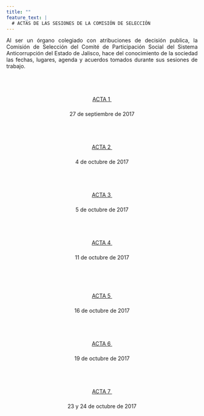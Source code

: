 ```yaml
---
title: ""
feature_text: |
  # ACTAS DE LAS SESIONES DE LA COMISIÓN DE SELECCIÓN
---
```


<p style="text-align:justify">Al ser un órgano colegiado con atribuciones de decisión publica, la Comisión de Selección del Comité de Participación Social del Sistema Anticorrupción del Estado de Jalisco, hace del conocimiento de la sociedad las fechas, lugares, agenda y acuerdos tomados durante sus sesiones de trabajo.</p>
<p></p><p></p>

<div class="flex-grid-fourths  actas" style="overflow-x: hidden;">

<div class="col"><div style="text-align:center"> <br>
<a href="/actas/Acta01.pdf" class="svg_text_link2"> <svg class="icon" role="img" style="width: 32px; height: 32px;"> <use xlink:href="#doc-pdf"></use></svg><br>
<span class="specialunderline3  bigg" style="line-height: 2rem;">ACTA 1&nbsp;</span> </a><p></p><span class="small">27 de septiembre de 2017</span><p></p></div> </div>


<div class="col"><div style="text-align:center"> <br>
 <a href="/actas/Acta02.pdf" class="svg_text_link2"> <svg class="icon" role="img" style="width: 32px; height: 32px;"> <use xlink:href="#doc-pdf"></use></svg><br>
<span class="specialunderline3  bigg" style="line-height: 2rem;">ACTA 2&nbsp;</span> </a><p></p><span class="small">4 de octubre de 2017</span><p></p></div> </div>


<div class="col"><div style="text-align:center"> <br>
 <a href="/actas/Acta03.pdf" class="svg_text_link2"> <svg class="icon" role="img" style="width: 32px; height: 32px;"> <use xlink:href="#doc-pdf"></use></svg><br>
<span class="specialunderline3  bigg" style="line-height: 2rem;">ACTA 3&nbsp;</span> </a><p></p><span class="small">5 de octubre de 2017</span><p></p></div> </div>

<div class="col"><div style="text-align:center"> <br>
 <a href="/actas/Acta04.pdf" class="svg_text_link2"> <svg class="icon" role="img" style="width: 32px; height: 32px;"> <use xlink:href="#doc-pdf"></use></svg><br>
<span class="specialunderline3  bigg" style="line-height: 2rem;">ACTA 4&nbsp;</span> </a><p></p><span class="small">11 de octubre de 2017</span><p></p></div> </div>

</div><p></p>


<div class="flex-grid-fourths2  actas">

<div class="col"><div style="text-align:center"> <br>
 <a href="/actas/Acta05.pdf" class="svg_text_link2"> <svg class="icon" role="img" style="width: 32px; height: 32px;"> <use xlink:href="#doc-pdf"></use></svg><br>
<span class="specialunderline3  bigg" style="line-height: 2rem;">ACTA 5&nbsp;</span> </a><p></p><span class="small">16 de octubre de 2017</span><p></p></div> </div>


<div class="col"><div style="text-align:center"> <br>
 <a href="/actas/Acta06.pdf" class="svg_text_link2"> <svg class="icon" role="img" style="width: 32px; height: 32px;"> <use xlink:href="#doc-pdf"></use></svg><br>
<span class="specialunderline3  bigg" style="line-height: 2rem;">ACTA 6&nbsp;</span> </a><p></p><span class="small">19 de octubre de 2017</span><p></p></div> </div>


<div class="col"><div style="text-align:center"> <br>
 <a href="/actas/Acta07.pdf" class="svg_text_link2"> <svg class="icon" role="img" style="width: 32px; height: 32px;"> <use xlink:href="#doc-pdf"></use></svg><br>
<span class="specialunderline3  bigg" style="line-height: 2rem;">ACTA 7&nbsp;</span> </a><p></p><span class="small">23 y 24 de octubre de 2017</span><p></p></div> </div>



</div>

<p></p>
<p></p>
<p></p>
<p></p>
